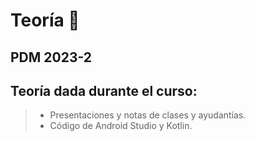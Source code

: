 # Teoría 📒

## PDM 2023-2

## Teoría dada durante el curso:

> - Presentaciones y notas de clases y ayudantías.
> - Código de Android Studio y Kotlin.
